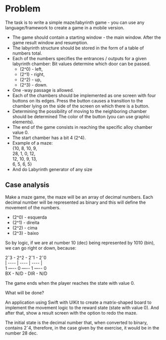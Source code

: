 # Problem

The task is to write a simple maze/labyrinth game - you can use any language/framework to create a game in a mobile version. 

* The game should contain a starting window - the main window. After the game result window and resumption. 
* The labyrinth structure should be stored in the form of a table of numbers total. 
* Each of the numbers specifies the entrances / outputs for a given labyrinth chamber: Bit values determine which door can be passed.  
  * (2^0) - left, 
  * (2^1) - right,  
  * (2^2) - up,  
  * (2^3) - down. 
* One -way passage is allowed. 
* Each of the chambers should be implemented as one screen with four buttons on its edges. Press the button causes a transition to the chamber lying on the side of the screen on which there is a button. 
* Determining the possibility of moving to the neighboring chamber should be determined The color of the button (you can use graphic elements). 
* The end of the game consists in reaching the specific alloy chamber value 0. 
* The start chamber has a bit 4 (2^4). 
* Example of a maze:  
{10, 8, 10, 9,  
28, 1, 0, 12,  
12, 10, 9, 13,  
6, 5, 6, 5}  
* And do Labyrinth generator of any size 

## Case analysis

Make a maze game, the maze will be an array of decimal numbers. Each decimal number will be represented as binary and this will define the movement of the numbers.  
  
* (2^0) - esquerda
* (2^1) - direita
* (2^2) - cima
* (2^3) - baixo

So by logic, if we are at number 10 (dec) being represented by 1010 (bin), we can go right or down, because:

2ˆ3 - 2^2 - 2ˆ1 - 2ˆ0  
   | ---- | ---- | ---- |  
  1   —--  0   —--  1  —--  0  
BX -  N/D - DIR - N/D  

The game ends when the player reaches the state with value 0.  

What will be done?  

An application using Swift with UIKit to create a matrix-shaped board to implement the movement logic to the reward state (state with value 0). And after that, show a result screen with the option to redo the maze.  

The initial state is the decimal number that, when converted to binary, contains 2ˆ4, therefore, in the case given by the exercise, it would be in the number 28 dec.
